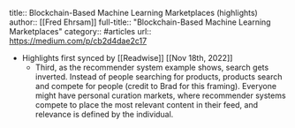 title:: Blockchain-Based Machine Learning Marketplaces (highlights)
author:: [[Fred Ehrsam]]
full-title:: "Blockchain-Based Machine Learning Marketplaces"
category:: #articles
url:: https://medium.com/p/cb2d4dae2c17

- Highlights first synced by [[Readwise]] [[Nov 18th, 2022]]
	- Third, as the recommender system example shows, search gets inverted. Instead of people searching for products, products search and compete for people (credit to Brad for this framing). Everyone might have personal curation markets, where recommender systems compete to place the most relevant content in their feed, and relevance is defined by the individual.